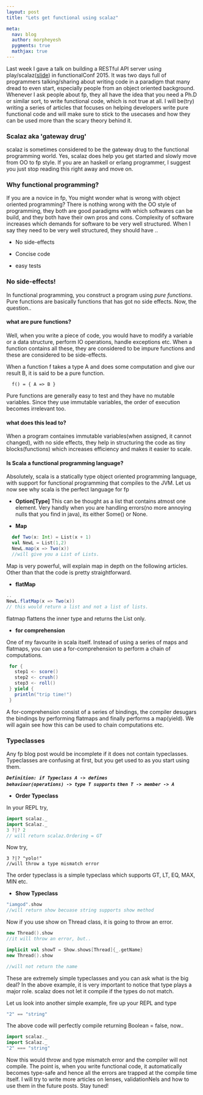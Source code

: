 ```yaml
---
layout: post
title: "Lets get functional using scalaz"

meta:
  nav: blog
  author: morpheyesh
  pygments: true
  mathjax: true
---
```



Last week I gave a talk on building a RESTful API server using play/scalaz([slide](http://www.slideshare.net/YeshwanthKumar7/restful-api-using-scalaz-3)) in functionalConf 2015. It was two days full of programmers talking/sharing about writing code in a paradigm that many dread to even start, especially people from an object oriented background. Whenever I ask people about fp, they all have the idea that you need a Ph.D or similar sort, to write functional code, which is not true at all. I will be(try) writing a series of articles that focuses on helping developers write pure functional code and will make sure to stick to the usecases and how they can be used more than the scary theory behind it.

<!-- more -->

### Scalaz aka 'gateway drug'

scalaz is sometimes considered to be the gateway drug to the functional programming world. Yes, scalaz does help you get started and slowly move from OO to fp style. If you are an haskell or erlang programmer, I suggest you just stop reading this right away and move on.

### Why functional programming?

If you are a novice in fp, You might wonder what is wrong with object oriented programming? There is  nothing wrong with the OO style of programming, they both are good paradigms with which softwares can be build, and they both have their own pros and cons.
Complexity of software increases which demands for software to be very well structured. When I say they need to be very well structured, they should have ..

* No side-effects

* Concise code

* easy tests

### No side-effects!

In functional programming, you construct a program using *pure functions*. Pure functions are basically functions that has got no side effects. Now, the question..

#### what are pure functions?

Well, when you write a piece of code, you would have to modify a variable or a data structure, perform IO operations, handle exceptions etc. When a function contains all these, they are considered to be impure functions and these are considered to be side-effects.

When a function f takes a type A and does some computation and give our result B, it is said to be a pure function.

```
  f() = { A => B }
```

Pure functions are generally easy to test and they have no mutable variables.
Since they use immutable variables, the order of execution becomes irrelevant too.


#### what does this lead to?

When a program containes immutable variables(when assigned, it cannot changed), with no side effects, they help in structuring the code as tiny blocks(functions) which increases efficiency and makes it easier to scale.

#### Is Scala a functional programming language?

Absolutely, scala is a statically type object oriented programming language, with support for functional programming that compiles to the JVM. Let us now see why scala is the perfect language for fp

* <b>Option[Type]</b>
  This can be thought as a list that contains atmost one element. Very handly when you are handling errors(no more annoying nulls that you find in java), its either Some() or None.


* <b>Map</b>

```scala
  def Two(x: Int) = List(x + 1)
  val NewL = List(1,2)
  NewL.map(x => Two(x))
  //will give you a List of Lists.
```
Map is very powerful, will explain map in depth on the following articles. Other than that the code is pretty straightforward.

* <b>flatMap</b>

```scala
..
NewL.flatMap(x => Two(x))
// this would return a list and not a list of lists.
```
flatmap flattens the inner type and returns the List only.

* <b>for comprehension</b>

One of my favourite in scala itself. Instead of using a series of maps and flatmaps,
you can use a for-comprehension to perform a chain of computations.

```scala
 for {
   step1 <- score()
   step2 <- crush()
   step3 <- roll()
 } yield {
   println("trip time!")
 }
```

A for-comprehension consist of a series of bindings, the compiler desugars the bindings by performing flatmaps and finally performs a map(yield). We will again see how this can be used to chain computations etc.

### Typeclasses

Any fp blog post would be incomplete if it does not contain typeclasses. Typeclasses are confusing at first, but you get used to as you start using them.

 <code>***Definition: if Typeclass A -> defines behaviour(operations) -> type T supports***</code>
<code>***then T -> member -> A***</code>

* **Order Typeclass**

In your REPL try,

```scala
import scalaz._
import Scalaz._
3 ?|? 2
// will return scalaz.Ordering = GT
```

Now try,

```
3 ?|? "yolo!"
//will throw a type mismatch error
```

The order typeclass is a simple typeclass which supports GT, LT, EQ, MAX, MIN etc.

* **Show Typeclass**

```scala
"iamgod".show
//will return show becuase string supports show method
```
Now if you use show on Thread class, it is going to throw an error.

```scala
new Thread().show
//it will throw an error, but..

implicit val showT = Show.shows[Thread]{_.getName}
new Thread().show

//will not return the name
```

These are extremely simple typeclasses and you can ask what is the big deal? In the above example, it is very important to notice that type plays a major role. scalaz does not let it compile if the types do not match.

Let us look into another simple example, fire up your REPL and type

```scala
"2" == "string"
```
The above code will perfectly compile returning Boolean = false, now..

```scala
import scalaz._
import Scalaz._
"2" === "string"
```

Now this would throw and type mismatch error and the compiler will not compile. The point is, when you write functional code, it automatically becomes type-safe and hence all the errors are trapped at the compile time itself.
I will try to write more articles on lenses, validationNels and how to use them in the future posts. Stay tuned!
